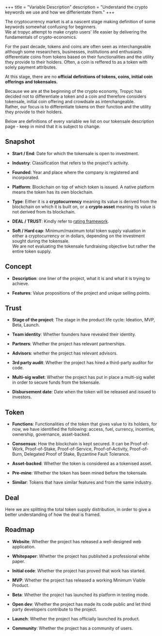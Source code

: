 +++
title = "Variable Description"
description = "Understand the crypto keywords we use and how we differientate them."
+++

The cryptocurrency market is at a nascent stage making definition of some keywords somewhat confusing for beginners.  
We at tropyc attempt to make crypto users' life easier by delivering the fundamentals of crypto-economics.

For the past decade, tokens and coins are often seen as interchangeable although some researchers, businesses, institutions and enthusiasts differentiate coins from tokens based on their functionalities and the utility they provide to their holders. Often, a coin is reffered to as a token with solely payment attributes.

At this stage, there are no **official definitions of tokens, coins, initial coin offerings and tokensales.**

Because we are at the beginning of the crypto economy, Tropyc has decided not to differentiate a token and a coin and therefore considers tokensale, initial coin offering and crowdsale as interchangeable.  
Rather, our focus is to differentiate tokens on their function and the utility they provide to their holders.

Below are definitions of every variable we list on our tokensale description page - keep in mind that it is subject to change.

## Snapshot

* **Start / End**: Date for which the tokensale is open to investment.

* **Industry**: Classification that refers to the project's activity.

* **Founded**: Year and place where the company is registered and incorporated.

* **Platform**: Blockchain on top of which token is issued. A native platform means the token has its own blockchain.

* **Type**: Either it is a **cryptocurrency** meaning its value is derived from the blockchain on which it is built on, or a **crypto asset** meaning its value is not derived from its blockchain.

* **DEAL / TRUST**: Kindly refer to [rating framework](../rating-framework/).

* **Soft / Hard cap**: Minimum/maximum total token supply valuation in either a cryptocurrency or in dollars, depending on the investment sought during the tokensale.  
We are not evaluating the tokensale fundraising objective but rather the entire token supply.

## Concept

* **Description**: one liner of the project, what it is and what it is trying to achieve.

* **Features**: Value propositions of the project and unique selling points.

## Trust

* **Stage of the project**: The stage in the product life cycle: Ideation, MVP, Beta, Launch.

* **Team identity**: Whether founders have revealed their identity.

* **Partners**: Whether the project has relevant partnerships.

* **Advisors**: whether the project has relevant advisors.

* **3rd party audit**: Whether the project has hired a third-party auditor for code.

* **Multi-sig wallet**: Whether the project has put in place a multi-sig wallet in order to secure funds from the tokensale.

* **Disbursement date**: Date when the token will be released and issued to investors.

## Token

* **Functions**: Functionalities of the token that gives value to its holders, for now, we have identified the following: access, fuel, currency, incentive, ownership, governance, asset-backed.

* **Consensus**: How the blockchain is kept secured. It can be Proof-of-Work, Proof-of-Stake, Proof-of-Service, Proof-of-Activity, Proof-of-Burn, Delegated Proof of Stake, Byzantine Fault Tolerance.

* **Asset-backed**: Whether the token is considered as a tokenised asset.

* **Pre-mine**: Whether the token has been mined before the tokensale.

* **Similar**: Tokens that have similar features and from the same industry.

## Deal

Here we are splitting the total token supply distribution, in order to give a better understanding of how the deal is framed.

## Roadmap

* **Website**: Whether the project has released a well-designed web application.

* **Whitepaper**: Whether the project has published a professional white paper.

* **Initial code**: Whether the project has proved that work has started.

* **MVP**: Whether the project has released a working Minimum Viable Product.

* **Beta**: Whether the project has launched its platform in testing mode.

* **Open dev**: Whether the project has made its code public and let third party developers contribute to the project.

* **Launch**: Whether the project has officially launched its product.

* **Community**: Whether the project has a community of users.
